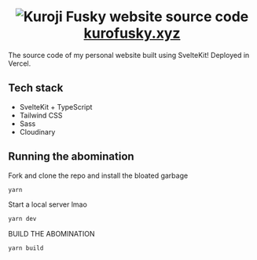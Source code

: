 <h1 align="center">
  <img alt="Kuroji Fusky website source code" src="https://user-images.githubusercontent.com/94678583/198828532-a6441fa4-696b-472b-bbac-2866d9dbd5f6.png">
  <a href="https://kurofusky.xyz">kurofusky.xyz</a>
</h1>

The source code of my personal website built using SvelteKit! Deployed in Vercel.

## Tech stack
- SvelteKit + TypeScript
- Tailwind CSS
- Sass
- Cloudinary

## Running the abomination

Fork and clone the repo and install the bloated garbage

```sh
yarn
```

Start a local server lmao

```sh
yarn dev
```

BUILD THE ABOMINATION

```sh
yarn build
```
